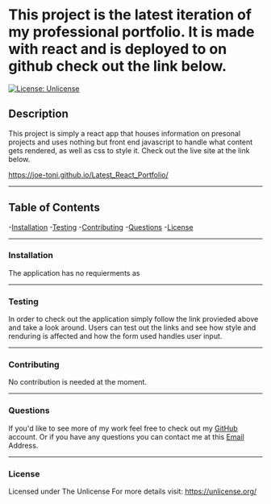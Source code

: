 
# This project is the latest iteration of my professional portfolio. It is made with react and is deployed to on github check out the link below.    

[![License: Unlicense](https://img.shields.io/badge/license-Unlicense-blue.svg)](http://unlicense.org/)
        
##  Description
This project is simply a react app that houses information on presonal projects and uses nothing but front end javascript to handle what content gets rendered, as well as css to style it. Check out the live site at the link below.

https://joe-toni.github.io/Latest_React_Portfolio/

-----

## Table of Contents
-[Installation](#installation)
-[Testing](#testing)
-[Contributing](#contributing)
-[Questions](#questions)
-[License](#license)

---

### Installation

The application has no requierments as 

---

### Testing

 In order to check out the application simply follow the link provieded above and take a look around. Users can test out the links and see how style and renduring is affected and how the form used handles user input.

 ---

 ### Contributing

No contribution is needed at the moment.

---

### Questions

If you'd like to see more of my work feel free to check out my [GitHub](https://github.com/joe-toni) account.
Or if you have any questions you can contact me at this [Email](mailto:joefaburrieta@gmail.com) Address.

---

### License

Licensed under The Unlicense
For more details visit: https://unlicense.org/

